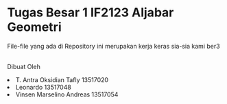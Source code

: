 <h1>Tugas Besar 1 IF2123 Aljabar Geometri</h1>

File-file yang ada di Repository ini merupakan kerja keras sia-sia kami ber3<br><br>

Dibuat Oleh
<li>T. Antra Oksidian Tafly   13517020
<tab>
<li> Leonardo                  13517048

<li> Vinsen Marselino Andreas  13517054
</li>
